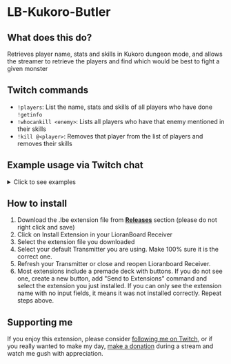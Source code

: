 # LB-Kukoro-Butler
## What does this do?
Retrieves player name, stats and skills in Kukoro dungeon mode, and allows the streamer to retrieve the players and find which would be best to fight a given monster

## Twitch commands
* `!players`: List the name, stats and skills of all players who have done `!getinfo`
* `!whocankill <enemy>`: Lists all players who have that enemy mentioned in their skills
* `!kill @<player>`: Removes that player from the list of players and removes their skills

## Example usage via Twitch chat
<details>
  <summary>Click to see examples</summary>

`!players`
```
@dannyvalz - L: 13, C: 17%, D : 13%
Skills: [come back critical hits to enemy troll] & [damage x3 against enemy troll of identical level as you]

@rd_reckless - L: 20, C: 13%, D : 10%
Skills: [level +2 all your team if you die by enemy minotaur] & [x1.5 damage against enemy minotaur]

@justspike - L: 15, C: 16%, D : 11%
Skills: [100% chance of critical against enemy cyclops if you are the last player alive] & [kill enemy cyclops with one hit if you have 3hp or less]

@mrsvalentinexx - L: 11, C: 11%, D : 11%
Skills: [level +1 all your team when you defeat enemy minotaur] & [x0.5 damage against enemy minotaur]
```

`!whocankill minotaur`
```
@rd_reckless - level +2 all your team if you die by enemy minotaur
@rd_reckless - x1.5 damage against enemy minotaur

@mrsvalentinexx - level +1 all your team when you defeat enemy minotaur
@mrsvalentinexx - x0.5 damage against enemy minotaur
```

`!kill @rd_reckless`
```
o7 @rd_reckless! Thank you for your service.
```

`!whocankill minotaur`
```
@mrsvalentinexx - level +1 all your team when you defeat enemy minotaur
@mrsvalentinexx - x0.5 damage against enemy minotaur
```
</details>


## How to install
1. Download the .lbe extension file from **[Releases](/releases)** section (please do not right click and save) 
2. Click on Install Extension in your LioranBoard Receiver
3. Select the extension file you downloaded 
4. Select your default Transmitter you are using. Make 100% sure it is the correct one. 
5. Refresh your Transmitter or close and reopen Lioranboard Receiver. 
6. Most extensions include a premade deck with buttons. If you do not see one, create a new button, add "Send to Extensions" command and select the extension you just installed. If you can only see the extension name with no input fields, it means it was not installed correctly. Repeat steps above.    

## Supporting me
If you enjoy this extension, please consider [following me on Twitch](https://twitch.tv/dannyvalz), or if you really wanted to make my day, [make a donation](https://streamlabs.com/dannyvalz/tip) during a stream and watch me gush with appreciation. 